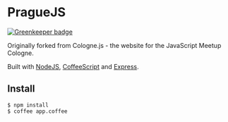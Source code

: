 # PragueJS

[![Greenkeeper badge](https://badges.greenkeeper.io/praguejs/praguejs.svg)](https://greenkeeper.io/)

Originally forked from Cologne.js -  the website for the JavaScript Meetup Cologne.

Built with [NodeJS](http://nodejs.org), [CoffeeScript](http://jashkenas.github.com/coffee-script/) and [Express](http://expressjs.com).

## Install

    $ npm install
    $ coffee app.coffee
